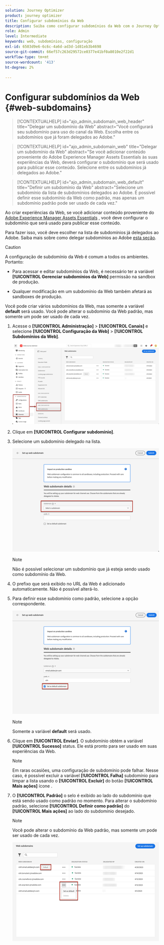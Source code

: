 ```yaml
---
solution: Journey Optimizer
product: journey optimizer
title: Configurar subdomínios da Web
description: Saiba como configurar subdomínios da Web com o Journey Optimizer
role: Admin
level: Intermediate
keywords: web, subdomínios, configuração
exl-id: 6503d9e6-6c6c-4a6d-ad3d-1d81eb3b4698
source-git-commit: 66ef57c263d29572ce0377e41bf0a8010e2f22d1
workflow-type: tm+mt
source-wordcount: '413'
ht-degree: 2%

---
```


# Configurar subdomínios da Web {#web-subdomains}

>[!CONTEXTUALHELP]
>id="ajo_admin_subdomain_web_header"
>title="Delegar um subdomínio da Web"
>abstract="Você configurará seu subdomínio para uso do canal da Web. Escolha entre os subdomínios que já foram delegados ao Adobe."

>[!CONTEXTUALHELP]
>id="ajo_admin_subdomain_web"
>title="Delegar um subdomínio da Web"
>abstract="Se você adicionar conteúdo proveniente do Adobe Experience Manager Assets Essentials às suas experiências da Web, deverá configurar o subdomínio que será usado para publicar esse conteúdo. Selecione entre os subdomínios já delegados ao Adobe."

>[!CONTEXTUALHELP]
>id="ajo_admin_subdomain_web_default"
>title="Definir um subdomínio da Web"
>abstract="Selecione um subdomínio da lista de subdomínios delegados ao Adobe. É possível definir esse subdomínio da Web como padrão, mas apenas um subdomínio padrão pode ser usado de cada vez."

Ao criar experiências da Web, se você adicionar conteúdo proveniente do [Adobe Experience Manager Assets Essentials](../email/assets-essentials.md) , você deve configurar o subdomínio que será usado para publicar esse conteúdo.

Para fazer isso, você deve escolher na lista de subdomínios já delegados ao Adobe. Saiba mais sobre como delegar subdomínios ao Adobe [esta seção](../configuration/delegate-subdomain.md).

>[!CAUTION]
>
>A configuração de subdomínio da Web é comum a todos os ambientes. Portanto:
>
>* Para acessar e editar subdomínios da Web, é necessário ter a variável **[!UICONTROL Gerenciar subdomínios da Web]** permissão na sandbox de produção.
>
> * Qualquer modificação em um subdomínio da Web também afetará as sandboxes de produção.


Você pode criar vários subdomínios da Web, mas somente a variável **default** será usado. Você pode alterar o subdomínio da Web padrão, mas somente um pode ser usado de cada vez.

1. Acesse o **[!UICONTROL Administração]** > **[!UICONTROL Canais]** e selecione **[!UICONTROL Configuração da Web]** > **[!UICONTROL Subdomínios da Web]**.

   ![](assets/web-access-subdomains.png)

1. Clique em **[!UICONTROL Configurar subdomínio]**.

1. Selecione um subdomínio delegado na lista.

   ![](assets/web-subdomain-details.png)

   >[!NOTE]
   >
   >Não é possível selecionar um subdomínio que já esteja sendo usado como subdomínio da Web.

1. O prefixo que será exibido no URL da Web é adicionado automaticamente. Não é possível alterá-lo.

1. Para definir esse subdomínio como padrão, selecione a opção correspondente.

   ![](assets/web-subdomain-details-default.png)

   >[!NOTE]
   >
   >Somente a variável **default** será usado.

1. Clique em **[!UICONTROL Enviar]**. O subdomínio obtém a variável **[!UICONTROL Sucesso]** status. Ele está pronto para ser usado em suas experiências da Web.

   >[!NOTE]
   >
   >Em raras ocasiões, uma configuração de subdomínio pode falhar. Nesse caso, é possível excluir a variável **[!UICONTROL Falha]** subdomínio para limpar a lista usando o **[!UICONTROL Excluir]** do botão **[!UICONTROL Mais ações]** ícone .

1. O **[!UICONTROL Padrão]** o selo é exibido ao lado do subdomínio que está sendo usado como padrão no momento. Para alterar o subdomínio padrão, selecione **[!UICONTROL Definir como padrão]** do **[!UICONTROL Mais ações]** ao lado do subdomínio desejado.

   >[!NOTE]
   >
   >Você pode alterar o subdomínio da Web padrão, mas somente um pode ser usado de cada vez.

   ![](assets/web-subdomain-default.png)

   <!--Only a subdomain with the **[!UICONTROL Success]** status can be set as default.

    You cannot delete a subdomain with the **[!UICONTROL Processing]** status.-->
